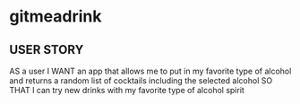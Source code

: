 # gitmeadrink

## USER STORY

AS a user
I WANT an app that allows me to put in my favorite type of alcohol and returns a random list of cocktails including the selected alcohol
SO THAT I can try new drinks with my favorite type of alcohol spirit